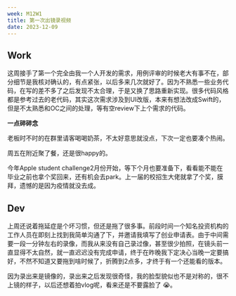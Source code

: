 ```yaml
---
week: M12W1
title: 第一次出镜录视频
date: 2023-12-09
---
```


## Work

这周接手了第一个完全由我一个人开发的需求，用例评审的时候老大有事不在，部分细节是我核对确认的，有点紧张，以后多来几次就好了。因为不熟悉一些业务代码，在写的差不多了之后发现不太合理，于是又换了思路重新实现。很多代码风格都是参考过去的老代码，其实这次需求涉及到UI改版，本来有想法改成Swift的，但是不太熟悉和OC之间的处理，等有空review下上个需求的代码。

**一点碎碎念**

老板时不时的在群里请客喝喝奶茶，不太好意思就没点，下次一定也要凑个热闹。

周五在附近聚了餐，还是很happy的。

今年Apple student challenge2月份开始，等下个月也要准备下，看看能不能在毕业之前也拿个奖回来，还有机会去park。上一届的校招生大佬就拿了个奖，膜拜，遗憾的是因为疫情就没去成。

## Dev

上周还说着拖延症是个坏习惯，但还是拖了很多事。前段时间一个知名投资机构的工作人员在即刻上找到我简单沟通了下，并邀请我填写了创业申请表。由于中间需要一段一分钟左右的录像，而我从来没有自己录过像，甚至很少拍照，在镜头前一直显得不太自然，就一直迟迟没有完成申请，终于在昨晚我下定决心当晚一定要搞好，不然不知道又要拖到啥时候了，折腾到2点多，才终于有一个还能看的版本。

因为录出来是镜像的，录出来之后发现很奇怪，我的脸型貌似也不是对称的，很不上镜的样子，以后还想着拍vlog呢，看来还是不要露脸了 😭。
